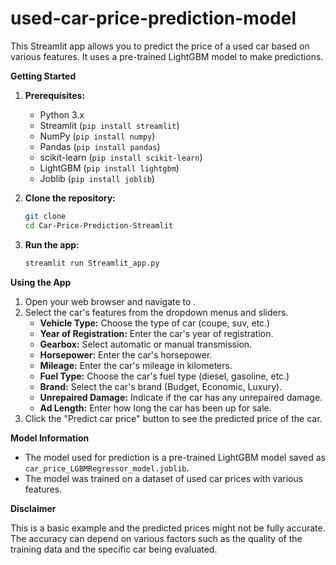 # used-car-price-prediction-model

This Streamlit app allows you to predict the price of a used car based on various features. It uses a pre-trained LightGBM model to make predictions.

**Getting Started**

1. **Prerequisites:**
    - Python 3.x
    - Streamlit (`pip install streamlit`)
    - NumPy (`pip install numpy`)
    - Pandas (`pip install pandas`)
    - scikit-learn (`pip install scikit-learn`)
    - LightGBM (`pip install lightgbm`)
    - Joblib (`pip install joblib`)

2. **Clone the repository:**

   ```bash
   git clone 
   cd Car-Price-Prediction-Streamlit
   ```

3. **Run the app:**

   ```bash
   streamlit run Streamlit_app.py
   ```

**Using the App**

1. Open your web browser and navigate to .
2. Select the car's features from the dropdown menus and sliders.
   - **Vehicle Type:** Choose the type of car (coupe, suv, etc.)
   - **Year of Registration:** Enter the car's year of registration.
   - **Gearbox:** Select automatic or manual transmission.
   - **Horsepower:** Enter the car's horsepower.
   - **Mileage:** Enter the car's mileage in kilometers.
   - **Fuel Type:** Choose the car's fuel type (diesel, gasoline, etc.)
   - **Brand:** Select the car's brand (Budget, Economic, Luxury).
   - **Unrepaired Damage:** Indicate if the car has any unrepaired damage.
   - **Ad Length:** Enter how long the car has been up for sale.
3. Click the "Predict car price" button to see the predicted price of the car.

**Model Information**

- The model used for prediction is a pre-trained LightGBM model saved as `car_price_LGBMRegressor_model.joblib`.
- The model was trained on a dataset of used car prices with various features.

**Disclaimer**

This is a basic example and the predicted prices might not be fully accurate. The accuracy can depend on various factors such as the quality of the training data and the specific car being evaluated.
